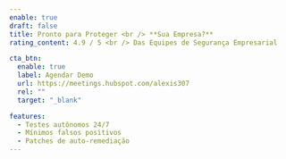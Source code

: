 ```yaml
---
enable: true
draft: false
title: Pronto para Proteger <br /> **Sua Empresa?**
rating_content: 4.9 / 5 <br /> Das Equipes de Segurança Empresarial

cta_btn:
  enable: true
  label: Agendar Demo
  url: https://meetings.hubspot.com/alexis307
  rel: ""
  target: "_blank"

features:
  - Testes autônomos 24/7
  - Mínimos falsos positivos
  - Patches de auto-remediação
---
```

